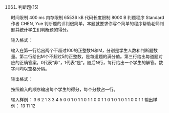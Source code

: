 1061. 判断题(15)

时间限制
400 ms
内存限制
65536 kB
代码长度限制
8000 B
判题程序
Standard
作者
CHEN, Yue
判断题的评判很简单，本题就要求你写个简单的程序帮助老师判题并统计学生们判断题的得分。

输入格式：

输入在第一行给出两个不超过100的正整数N和M，分别是学生人数和判断题数量。第二行给出M个不超过5的正整数，是每道题的满分值。第三行给出每道题对应的正确答案，0代表“非”，1代表“是”。随后N行，每行给出一个学生的解答。数字间均以空格分隔。

输出格式：

按照输入的顺序输出每个学生的得分，每个分数占一行。

输入样例：
3 6
2 1 3 3 4 5
0 0 1 0 1 1
0 1 1 0 0 1
1 0 1 0 1 0
1 1 0 0 1 1
输出样例：
13
11
12